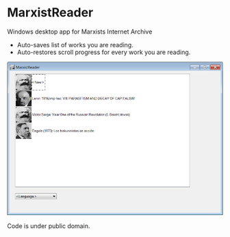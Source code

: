 # MarxistReader
Windows desktop app for Marxists Internet Archive

- Auto-saves list of works you are reading.
- Auto-restores scroll progress for every work you are reading.

![Main window screenshot](https://raw.githubusercontent.com/historysoft/MarxistReader/master/img/ss1.png)

Code is under public domain.
